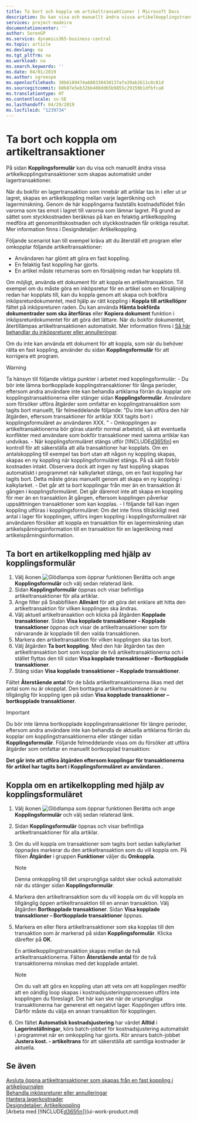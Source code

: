 ```yaml
---
title: Ta bort och koppla om artikeltransaktioner | Microsoft Docs
description: Du kan visa och manuellt ändra vissa artikelkopplingstransaktioner som skapas automatiskt under lagertransaktioner.
services: project-madeira
documentationcenter: ''
author: SorenGP
ms.service: dynamics365-business-central
ms.topic: article
ms.devlang: na
ms.tgt_pltfrm: na
ms.workload: na
ms.search.keywords: ''
ms.date: 04/01/2019
ms.author: sgroespe
ms.openlocfilehash: 38b6189474a680330438137afa39ab2611c8c81d
ms.sourcegitcommit: 60b87e5eb32bb408dd65b9855c29159b1dfbfca8
ms.translationtype: HT
ms.contentlocale: sv-SE
ms.lasthandoff: 04/29/2019
ms.locfileid: "1239734"
---
```

# <a name="remove-and-reapply-item-ledger-entries"></a>Ta bort och koppla om artikeltransaktioner
På sidan **Kopplingsformulär** kan du visa och manuellt ändra vissa artikelkopplingstransaktioner som skapas automatiskt under lagertransaktioner.  

När du bokför en lagertransaktion som innebär att artiklar tas in i eller ut ur lagret, skapas en artikelkoppling mellan varje lagerökning och lagerminskning. Genom de här kopplingarna fastställs kostnadsflödet från varorna som tas emot i lagret till varorna som lämnar lagret. På grund av sättet som styckkostnaden beräknas på kan en felaktig artikelkoppling medföra att genomsnittskostnaden och styckkostnaden får oriktiga resultat. Mer information finns i Designdetaljer: Artikelkoppling.

Följande scenariot kan till exempel kräva att du återställ ett program eller omkopplar följande artikeltransaktioner:

- Användaren har glömt att göra en fast koppling.
- En felaktig fast koppling har gjorts.
- En artikel måste returneras som en försäljning redan har kopplats till.

Om möjligt, använda ett dokument för att koppla en artikeltransaktion. Till exempel om du måste göra en inköpsretur för en artikel som en försäljning redan har kopplats till, kan du koppla genom att skapa och bokföra inköpsreturdokumentet, med hjälp av rätt koppling i **Koppla till artikellöpnr** fältet på inköpsreturen raden. Du kan använda **Hämta bokförda dokumentrader som ska återföras** eller **Kopiera dokument** funktion i inköpsreturdokumentet för att göra det lättare. När du bokför dokumentet, återtillämpas artikeltransaktionen automatiskt. Mer information finns i [Så här behandlar du inköpsreturer eller annulleringar](purchasing-how-process-purchase-returns-cancellations.md).

Om du inte kan använda ett dokument för att koppla, som när du behöver rätta en fast koppling, använder du sidan **Kopplingsformulär** för att korrigera ett program.

> [!Warning]  
> Ta hänsyn till följande viktiga punkter i arbetet med kopplingsformulär:
    - Du bör inte lämna bortkopplade kopplingstransaktioner för långa perioder, eftersom andra användare inte kan behandla artiklarna förrän du kopplar om kopplingstransaktionerna eller stänger sidan **Kopplingsformulär**. Användare som försöker utföra åtgärder som omfattar en kopplingstransaktion som tagits bort manuellt, får felmeddelande följande: ”Du inte kan utföra den här åtgärden, eftersom transaktioner för artiklar XXX tagits bort i kopplingsformuläret av användaren XXX. ”
    - Omkopplingen av artikeltransaktionerna bör göras utanför normal arbetstid, så att eventuella konflikter med användare som bokför transaktioner med samma artiklar kan undvikas.
    - När kopplingsformuläret stängs utför [!INCLUDE[d365fin](includes/d365fin_md.md)] en kontroll för att säkerställa att alla transaktioner har kopplats. Om en antalskoppling till exempel tas bort utan att någon ny koppling skapas, skapas en ny koppling när kopplingsformuläret stängs. På så sätt förblir kostnaden intakt. Observera dock att ingen ny fast koppling skapas automatiskt i programmet när kalkylarket stängs, om en fast koppling har tagits bort. Detta måste göras manuellt genom att skapa en ny koppling i kalkylarket.
    - Det går att ta bort kopplingar från mer än en transaktion åt gången i kopplingsformuläret. Det går däremot inte att skapa en koppling för mer än en transaktion åt gången, eftersom kopplingen påverkar uppsättningen transaktioner som kan kopplas.
    - I följande fall kan ingen koppling utföras i kopplingsformuläret: Om det inte finns tillräckligt med antal i lager för kopplingen, utförs ingen koppling i kopplingsformuläret när användaren försöker att koppla en transaktion för en lagerminskning utan artikelspårningsinformation till en transaktion för en lagerökning med artikelspårningsinformation.

## <a name="to-remove-an-item-application-by-using-the-application-worksheet"></a>Ta bort en artikelkoppling med hjälp av kopplingsformulär  
1.  Välj ikonen ![Glödlampa som öppnar funktionen Berätta](media/ui-search/search_small.png "Berätta vad du vill göra") och ange **Kopplingsformulär** och välj sedan relaterad länk.  
2.  Sidan **Kopplingsformulär** öppnas och visar befintliga artikeltransaktioner för alla artiklar.  
3.  Ange filter på Snabbfliken **Allmänt** för att göra det enklare att hitta den artikeltransaktion för vilken kopplingen ska ändras.  
4.  Välj aktuell artikeltransaktion och klicka på åtgärden **Kopplade transaktioner**. Sidan **Visa kopplade transaktioner – Kopplade transaktioner** öppnas och visar de artikeltransaktioner som för närvarande är kopplade till den valda transaktionen.  
5.  Markera den artikeltransaktion för vilken kopplingen ska tas bort.  
6.  Välj åtgärden **Ta bort koppling**. Med den här åtgärden tas den artikeltransaktion bort som kopplar de två artikeltransaktionerna och i stället flyttas den till sidan **Visa kopplade transaktioner – Bortkopplade transaktioner**.  
7.  Stäng sidan **Visa kopplade transaktioner – Kopplade transaktioner**.  

 Fältet **Återstående antal** för de båda artikeltransaktionerna ökas med det antal som nu är okopplat. Den borttagna artikeltransaktionen är nu tillgänglig för koppling igen på sidan **Visa kopplade transaktioner – bortkopplade transaktioner**.  

> [!IMPORTANT]  
>  Du bör inte lämna bortkopplade kopplingstransaktioner för längre perioder, eftersom andra användare inte kan behandla de aktuella artiklarna förrän du kopplar om kopplingstransaktionerna eller stänger sidan **Kopplingsformulär**. Följande felmeddelande visas om du försöker att utföra åtgärder som omfattar en manuellt bortkopplad transaktion:  
>   
>  **Det går inte att utföra åtgärden eftersom kopplingar för transaktionerna för artikel <item> har tagits bort i Kopplingsformuläret av användaren <user>.**  

## <a name="to-reapply-an-item-application-by-using-the-application-worksheet"></a>Koppla om en artikelkoppling med hjälp av kopplingsformuläret  
1.  Välj ikonen ![Glödlampa som öppnar funktionen Berätta](media/ui-search/search_small.png "Berätta vad du vill göra") och ange **Kopplingsformulär** och välj sedan relaterad länk.  
2.  Sidan **Kopplingsformulär** öppnas och visar befintliga artikeltransaktioner för alla artiklar.  
3.  Om du vill koppla om transaktioner som tagits bort sedan kalkylarket öppnades markerar du den artikeltransaktion som du vill koppla om. På fliken **Åtgärder** i gruppen **Funktioner** väljer du **Omkoppla**.  

    > [!NOTE]  
    >  Denna omkoppling till det ursprungliga saldot sker också automatiskt när du stänger sidan **Kopplingsformulär**.  
4.  Markera den artikeltransaktion som du vill koppla om du vill koppla en tillgänglig öppen artikeltransaktion till en annan transaktion. Välj åtgärden **Bortkopplade transaktioner**. Sidan **Visa kopplade transaktioner – Bortkopplade transaktioner** öppnas.  
5.  Markera en eller flera artikeltransaktioner som ska kopplas till den transaktion som är markerad på sidan **Kopplingsformulär**. Klicka därefter på **OK**.  

     En artikelkopplingstransaktion skapas mellan de två artikeltransaktionerna. Fälten **Återstående antal** för de två transaktionerna minskas med det kopplade antalet.  

    > [!NOTE]  
    >  Om du valt att göra en koppling utan att veta om att kopplingen medför att en oändlig loop skapas i kostnadsjusteringsprocessen utförs inte kopplingen du föreslagit. Det här kan ske när de ursprungliga transaktionerna har genererat ett negativt lager. Kopplingen utförs inte. Därför måste du välja en annan transaktion för kopplingen.  
6.  Om fältet **Automatisk kostnadsjustering** har värdet **Alltid** i **Lagerinställningar**, körs batch-jobbet för kostnadsjustering automatiskt i programmet när en omkoppling har gjorts. Kör annars batch-jobbet **Justera kost. - artikeltrans** för att säkerställa att samtliga kostnader är aktuella.  

## <a name="see-also"></a>Se även  
[Avsluta öppna artikeltransaktioner som skapas från en fast koppling i artikeljournalen](finance-how-to-close-open-item-ledger-entries-resulting-from-fixed-application-in-the-item-journal.md)  
 [Behandla inköpsreturer eller annulleringar](purchasing-how-process-purchase-returns-cancellations.md)  
 [Hantera lagerkostnader](finance-manage-inventory-costs.md)   
 [Designdetaljer: Artikelkoppling](design-details-item-application.md)  
 [Arbeta med [!INCLUDE[d365fin](includes/d365fin_md.md)]](ui-work-product.md)
